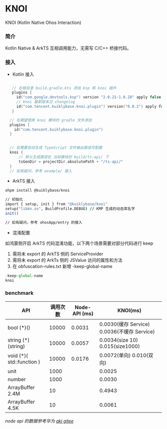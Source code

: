 # KNOI

KNOI (Kotlin Native Ohos Interaction)

### 简介

Kotlin Native & ArkTS 互相调用能力，无需写 C/C++ 桥接代码。

### 接入

- Kotlin 接入
```kotlin

   // 在根目录 build.gradle.kts 添加 ksp 和 knoi 插件 
   plugins {
     id("com.google.devtools.ksp") version "2.0.21-1.0.28" apply false 
     // knoi 最新版本见 changelog
     id("com.tencent.kuiklybase.knoi.plugin") version("0.0.2") apply false
   }

  // 在期望使用 knoi 模块的 gradle 文件添加
  plugins {
    id("com.tencent.kuiklybase.knoi.plugin")
  }
  

  // 如需要自动生成 TypeScript 文件输出路径可配置
  knoi {
      // 默认生成路径在 当前模块的 build/ts-api/ 下
      tsGenDir = projectDir.absolutePath + "/ts-api/"
  }
  // 如有疑问，参考 example/ 接入
```

- ArkTS 接入

```bash
ohpm install @kuiklybase/knoi

// 初始化
import { setup, init } from "@kuiklybase/knoi"
setup("libkn.so", BuildProfile.DEBUG) // KMP 生成的动态库名字
init()

// 如有疑问，参考 ohosApp/entry 的接入
```

- 混淆配置

如鸿蒙侧开启 ArkTS 代码混淆功能，以下两个场景需要对部分代码进行 keep

1. 需将未 export 的 ArkTS 侧的 ServiceProvider
2. 需将未 export 的 ArkTs 侧的 JSValue 访问的属性和方法
3. 在 obfuscation-rules.txt 新增 -keep-global-name

```JavaScript
-keep-global-name
knoi
```

### benchmark

|API	|调用次数	|	Node-API (ms)|KNOI(ms)
|--|--|--|--|
bool (*)()	|10000	|	0.0031|0.0030(缓存 Service) 0.0036(不缓存 Service)
string (*)(string)	|10000	|	0.0057|0.0034(size 10) 0.015(size1000)
void (*)( std::function )	|10000		|0.0176|0.0072(单向) 0.010(双向)
unit	|1000		||0.0025
number	|1000		||0.0030
ArrayBuffer 2.4M	|10		||0.4943
ArrayBuffer 4.5K	|10		||0.0061

*node api 的数据参考华为 [aki gitee](https://gitee.com/openharmony-sig/aki/tree/master)*
